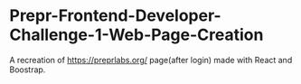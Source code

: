 # Prepr-Frontend-Developer-Challenge-1-Web-Page-Creation
A recreation of https://preprlabs.org/ page(after login) made with React and Boostrap.
